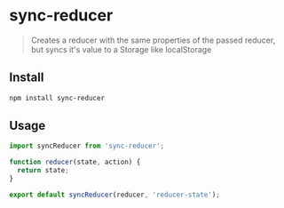 # sync-reducer
> Creates a reducer with the same properties of the passed reducer, but syncs it's value to
> a Storage like localStorage

## Install
```sh
npm install sync-reducer
```

## Usage
```js
import syncReducer from 'sync-reducer';

function reducer(state, action) {
  return state;
}

export default syncReducer(reducer, 'reducer-state');
```
